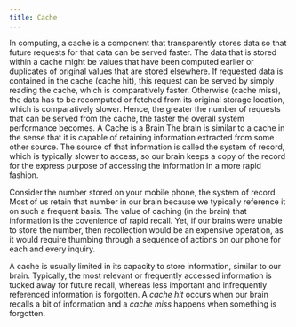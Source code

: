 ```yaml
---
title: Cache
...
```


<M4Definition source="Wikipedia" href="http://en.wikipedia.org/wiki/Cache_(computing)">
In computing, a cache is a component that transparently stores data so that future requests for that data can be served faster. The data that is stored within a cache might be values that have been computed earlier or duplicates of original values that are stored elsewhere. If requested data is contained in the cache (cache hit), this request can be served by simply reading the cache, which is comparatively faster. Otherwise (cache miss), the data has to be recomputed or fetched from its original storage location, which is comparatively slower. Hence, the greater the number of requests that can be served from the cache, the faster the overall system performance becomes.
</M4Definition>

<Metaphor id="brain">
<M4Title>A Cache is a Brain</M4Title>
The brain is similar to a cache in the sense that it is capable of retaining information extracted from some other source. The source of that information is called the system of record, which is typically slower to access, so our brain keeps a copy of the record for the express purpose of accessing the information in a more rapid fashion.

Consider the number stored on your mobile phone, the system of record. Most of us retain that number in our brain because we typically reference it on such a frequent basis. The value of caching (in the brain) that information is the covenience of rapid recall. Yet, if our brains were unable to store the number, then recollection would be an expensive operation, as it would require thumbing through a sequence of actions on our phone for each and every inquiry.

A cache is usually limited in its capacity to store information, similar to our brain. Typically, the most relevant or frequently accessed information is tucked away for future recall, whereas less important and infrequently referenced information is forgotten. A _cache hit_ occurs when our brain recalls a bit of information and a _cache miss_ happens when something is forgotten.
<M4Author handle="davidledwards" href="https://twitter.com/davidledwards" />
</Metaphor>

